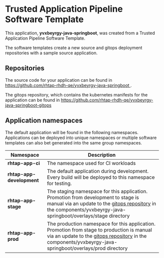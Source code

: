 # Trusted Application Pipeline Software Template

This application, **yvxbeyrgy-java-springboot**, was created from a Trusted Application Pipeline Software Template.

The software templates create a new source and gitops deployment repositories with a sample source application. 

## Repositories

The source code for your application can be found in [https://github.com/rhtap-rhdh-qe/yvxbeyrgy-java-springboot ](https://github.com/rhtap-rhdh-qe/yvxbeyrgy-java-springboot ).
 
The gitops repository, which contains the kubernetes manifests for the application can be found in 
[https://github.com/rhtap-rhdh-qe/yvxbeyrgy-java-springboot-gitops ](https://github.com/rhtap-rhdh-qe/yvxbeyrgy-java-springboot-gitops ) 

## Application namespaces 

The default application will be found in the following namespaces. Applications can be deployed into unique namespaces or multiple software templates can also bet generated into the same group namespaces.  

|  Namespace   |  Description   |  
| -------- | -------- |
| **rhtap-app-ci** | The namespace used for CI workloads |
| **rhtap-app-development** | The default application during development. Every build will be deployed to this namespace for testing. |
| **rhtap-app-stage** | The staging namespace for this application. Promotion from development to stage is manual via an update to the [gitops repository](https://github.com/rhtap-rhdh-qe/yvxbeyrgy-java-springboot-gitops ) in the components/yvxbeyrgy-java-springboot/overlays/stage directory |
| **rhtap-app-prod** | The production namespace for this application. Promotion from stage to production is manual via an update to the [gitops repository](https://github.com/rhtap-rhdh-qe/yvxbeyrgy-java-springboot-gitops ) in the components/yvxbeyrgy-java-springboot/overlays/prod directory |